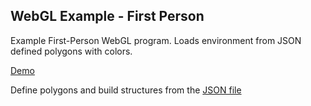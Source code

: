 ## WebGL Example - First Person

Example First-Person WebGL program. Loads environment from JSON defined polygons with colors.

[Demo](http://richardroyal.github.io/webgl_first_person_environment/)

Define polygons and build structures from the [JSON file](https://github.com/richardroyal/webgl_first_person_environment/blob/master/assets/environments/world.json)
